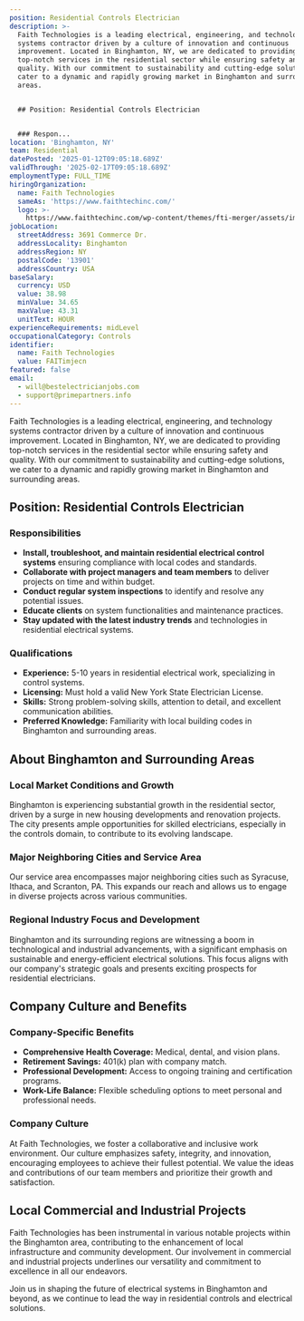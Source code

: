 ```yaml
---
position: Residential Controls Electrician
description: >-
  Faith Technologies is a leading electrical, engineering, and technology
  systems contractor driven by a culture of innovation and continuous
  improvement. Located in Binghamton, NY, we are dedicated to providing
  top-notch services in the residential sector while ensuring safety and
  quality. With our commitment to sustainability and cutting-edge solutions, we
  cater to a dynamic and rapidly growing market in Binghamton and surrounding
  areas.


  ## Position: Residential Controls Electrician


  ### Respon...
location: 'Binghamton, NY'
team: Residential
datePosted: '2025-01-12T09:05:18.689Z'
validThrough: '2025-02-17T09:05:18.689Z'
employmentType: FULL_TIME
hiringOrganization:
  name: Faith Technologies
  sameAs: 'https://www.faithtechinc.com/'
  logo: >-
    https://www.faithtechinc.com/wp-content/themes/fti-merger/assets/images/logos/logo-fti.svg
jobLocation:
  streetAddress: 3691 Commerce Dr.
  addressLocality: Binghamton
  addressRegion: NY
  postalCode: '13901'
  addressCountry: USA
baseSalary:
  currency: USD
  value: 38.98
  minValue: 34.65
  maxValue: 43.31
  unitText: HOUR
experienceRequirements: midLevel
occupationalCategory: Controls
identifier:
  name: Faith Technologies
  value: FAITimjecn
featured: false
email:
  - will@bestelectricianjobs.com
  - support@primepartners.info
---
```




Faith Technologies is a leading electrical, engineering, and technology systems contractor driven by a culture of innovation and continuous improvement. Located in Binghamton, NY, we are dedicated to providing top-notch services in the residential sector while ensuring safety and quality. With our commitment to sustainability and cutting-edge solutions, we cater to a dynamic and rapidly growing market in Binghamton and surrounding areas.

## Position: Residential Controls Electrician

### Responsibilities

- **Install, troubleshoot, and maintain residential electrical control systems** ensuring compliance with local codes and standards.
- **Collaborate with project managers and team members** to deliver projects on time and within budget.
- **Conduct regular system inspections** to identify and resolve any potential issues.
- **Educate clients** on system functionalities and maintenance practices.
- **Stay updated with the latest industry trends** and technologies in residential electrical systems.

### Qualifications

- **Experience:** 5-10 years in residential electrical work, specializing in control systems.
- **Licensing:** Must hold a valid New York State Electrician License.
- **Skills:** Strong problem-solving skills, attention to detail, and excellent communication abilities.
- **Preferred Knowledge:** Familiarity with local building codes in Binghamton and surrounding areas.

## About Binghamton and Surrounding Areas

### Local Market Conditions and Growth

Binghamton is experiencing substantial growth in the residential sector, driven by a surge in new housing developments and renovation projects. The city presents ample opportunities for skilled electricians, especially in the controls domain, to contribute to its evolving landscape.

### Major Neighboring Cities and Service Area

Our service area encompasses major neighboring cities such as Syracuse, Ithaca, and Scranton, PA. This expands our reach and allows us to engage in diverse projects across various communities.

### Regional Industry Focus and Development

Binghamton and its surrounding regions are witnessing a boom in technological and industrial advancements, with a significant emphasis on sustainable and energy-efficient electrical solutions. This focus aligns with our company's strategic goals and presents exciting prospects for residential electricians.

## Company Culture and Benefits

### Company-Specific Benefits

- **Comprehensive Health Coverage:** Medical, dental, and vision plans.
- **Retirement Savings:** 401(k) plan with company match.
- **Professional Development:** Access to ongoing training and certification programs.
- **Work-Life Balance:** Flexible scheduling options to meet personal and professional needs.

### Company Culture

At Faith Technologies, we foster a collaborative and inclusive work environment. Our culture emphasizes safety, integrity, and innovation, encouraging employees to achieve their fullest potential. We value the ideas and contributions of our team members and prioritize their growth and satisfaction.

## Local Commercial and Industrial Projects

Faith Technologies has been instrumental in various notable projects within the Binghamton area, contributing to the enhancement of local infrastructure and community development. Our involvement in commercial and industrial projects underlines our versatility and commitment to excellence in all our endeavors. 

Join us in shaping the future of electrical systems in Binghamton and beyond, as we continue to lead the way in residential controls and electrical solutions.
